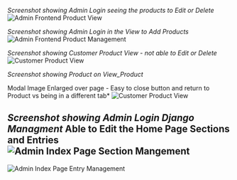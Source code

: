 
*Screenshot showing Admin Login seeing the products to Edit or Delete*
![Admin Frontend Product View]()


*Screenshot showing Admin Login in the View to Add Products*
![Admin Frontend Product Management]()


*Screenshot showing Customer Product View - not able to Edit or Delete*
![Customer Product View]()


*Screenshot showing Product on View_Product*

 Modal Image Enlarged over page - Easy to close button and return to Product vs being in a different tab*
![Customer Product View]()


*Screenshot showing Admin Login Django Managment*
Able to Edit the Home Page Sections and Entries
![Admin Index Page Section Mangement]()
---------------------------------------------------------
![Admin Index Page Entry Management]()

